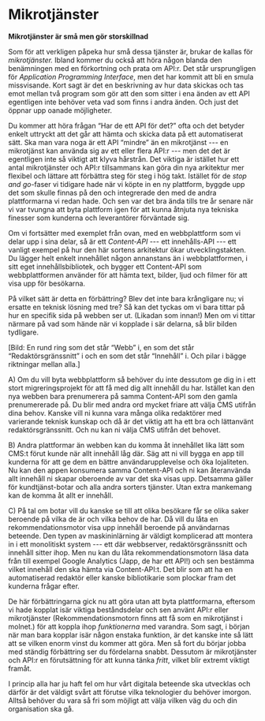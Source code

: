 # Mikrotjänster

**Mikrotjänster är små men gör storskillnad**

Som för att verkligen påpeka hur små dessa tjänster är, brukar de kallas för _mikrotjänster._ Ibland kommer du också att höra någon blanda den benämningen med en förkortning och prata om API:r. Det står ursprungligen för _Application Programming Interface_, men det har kommit att bli en smula missvisande. Kort sagt är det en beskrivning av hur data skickas och tas emot mellan två program som gör att den som sitter i ena änden av ett API egentligen inte behöver veta vad som finns i andra änden. Och just det öppnar upp oanade möjligheter.

Du kommer att höra frågan “Har de ett API för det?” ofta och det betyder enkelt uttryckt att det går att hämta och skicka data på ett automatiserat sätt. Ska man vara noga är ett API “mindre” än en mikrotjänst --- en mikrotjänst kan använda sig av ett eller flera API:r --- men det det är egentligen inte så viktigt att klyva hårstrån. Det viktiga är istället hur ett antal mikrotjänster och API:r tillsammans kan göra din nya arkitektur mer flexibel och lättare att förbättra steg för steg i hög takt. Istället för de _stop and go_-faser vi tidigare hade när vi köpte in en ny plattform, byggde upp det som skulle finnas på den och integrerade den med de andra plattformarna vi redan hade. Och sen var det bra ända tills tre år senare när vi var tvungna att byta plattform igen för att kunna åtnjuta nya tekniska finesser som kunderna och leverantörer förväntade sig.

Om vi fortsätter med exemplet från ovan, med en webbplattform som vi delar upp i sina delar, så är ett _Content-API_ --- ett innehålls-API --- ett vanligt exempel på hur den här sortens arkitektur ökar utvecklingstakten. Du lägger helt enkelt innehållet någon annanstans än i webbplattformen, i sitt eget innehållsbibliotek, och bygger ett Content-API som webbplattformen använder för att hämta text, bilder, ljud och filmer för att visa upp för besökarna.

På vilket sätt är detta en förbättring? Blev det inte bara krångligare nu; vi ersatte en teknisk lösning med tre? Så kan det tyckas om vi bara tittar på hur en specifik sida på webben ser ut. \(Likadan som innan!\) Men om vi tittar närmare på vad som hände när vi kopplade i sär delarna, så blir bilden tydligare.

\[Bild: En rund ring som det står “Webb” i, en som det står “Redaktörsgränssnitt” i och en som det står “Innehåll” i. Och pilar i bägge riktningar mellan alla.\]

A\) Om du vill byta webbplattform så behöver du inte dessutom ge dig in i ett stort migreringsprojekt för att få med dig allt innehåll du har. Istället kan den nya webben bara prenumerera på samma Content-API som den gamla prenumererade på. Du blir med andra ord mycket friare att välja CMS utifrån dina behov. Kanske vill ni kunna vara många olika redaktörer med varierande teknisk kunskap och då är det viktig att ha ett bra och lättanvänt redaktörsgränssnitt. Och nu kan ni välja CMS utifrån det behovet.

B\) Andra plattformar än webben kan du komma åt innehållet lika lätt som CMS:t förut kunde när allt innehåll låg där. Säg att ni vill bygga en app till kunderna för att ge dem en bättre användarupplevelse och öka lojaliteten. Nu kan den appen konsumera samma Content-API och ni kan återanvända allt innehåll ni skapar oberoende av var det ska visas upp. Detsamma gäller för kundtjänst-botar och alla andra sorters tjänster. Utan extra mankemang kan de komma åt allt er innehåll.

C\) På tal om botar vill du kanske se till att olika besökare får se olika saker beroende på vilka de är och vilka behov de har. Då vill du låta en rekommendationsmotor visa upp innehåll beroende på användarnas beteende. Den typen av maskininlärning är väldigt komplicerad att montera in i ett monolitiskt system --- ett där webbserver, redaktörsgränssnitt och innehåll sitter ihop. Men nu kan du låta rekommendationsmotorn läsa data från till exempel Google Analytics \(Japp, de har ett API!\) och sen bestämma vilket innehåll den ska hämta via Content-API:t. Det blir som att ha en automatiserad redaktör eller kanske bibliotikarie som plockar fram det kunderna frågar efter.

De här förbättringarna gick nu att göra utan att byta plattformarna, eftersom vi hade kopplat isär viktiga beståndsdelar och sen använt API:r eller mikrotjänster \(Rekommendationsmotorn finns att få som en mikrotjänst i molnet.\) för att koppla ihop _funktionerna_ med varandra. Som sagt, i början när man bara kopplar isär någon enstaka funktion, är det kanske inte så lätt att se vilken enorm vinst du kommer att göra. Men så fort du börjar jobba med ständig förbättring ser du fördelarna snabbt. Dessutom är mikrotjänster och API:r en förutsättning för att kunna tänka _fritt_, vilket blir extremt viktigt framåt.

I princip alla har ju haft fel om hur vårt digitala beteende ska utvecklas och därför är det väldigt svårt att förutse vilka teknologier du behöver imorgon. Alltså behöver du vara så fri som möjligt att välja vilken väg du och din organisation ska gå.


